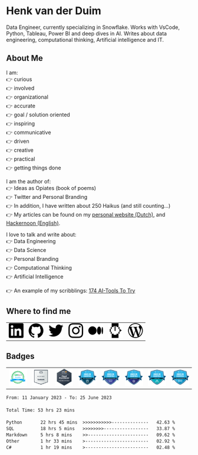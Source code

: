 # Henk van der Duim
Data Engineer, currently specializing in Snowflake. Works with VsCode, Python, Tableau, Power BI and deep dives in AI. Writes about data engineering, computational thinking, Artificial intelligence and IT. 

## About Me  
I am:  
👉 curious  
👉 involved  
👉 organizational  
👉 accurate  
👉 goal / solution oriented  
👉 inspiring  
👉 communicative  
👉 driven  
👉 creative  
👉 practical  
👉 getting things done  

I am the author of:  
👉 Ideas as Opiates (book of poems)  
👉 Twitter and Personal Branding  
👉 In addition, I have written about 250 Haikus (and still counting...)  
👉 My articles can be found on my <a href="https://www.henkvanderduim.nl/schrijfwerk/">personal website (Dutch)</a>, and <a href="https://hackernoon.com/u/paperhouse">Hackernoon (English)</a>.

I love to talk and write about:  
👉 Data Engineering  
👉 Data Science  
👉 Personal Branding  
👉 Computational Thinking  
👉 Artificial Intelligence   

👉 An example of my scribblings: <a href="https://hackernoon.com/174-ai-tools-to-try">174 AI-Tools To Try</a>

## Where to find me  
<table>
 <tr>
  <td><a href="https://www.linkedin.com/in/henkvanderduim/"><img src="pictures/linkedin.svg" alt="LinkedIn" width="40"></a></td>
  <td><a href="https://github.com/henkvanderduim"><img src="pictures/github.svg" alt="GitHub" width="40"></a></td>
  <td><a href="https://twitter.com/henkvanderduim"><img src="pictures/twitter.svg" alt="Twitter" width="40"></a></td>
  <td><a href="https://instagram.com/henkvanderduim"><img src="pictures/instagram.svg" alt="Instagram" width="40"></a></td>
  <td><a href="https://medium.com/@henkvanderduim"><img src="pictures/medium.svg" alt="Medium" width="40"></a></td>
  <td><a href="https://hackernoon.com/u/paperhouse"><img src="pictures/hackernoon.svg" alt="Hackernoon" width="40"></a></td>
  <td><a href="https://www.henkvanderduim.nl"><img src="pictures/wordpress.svg" alt="Weblog" width="40"></a></td>
 </tr>
</table>  

## Badges
<table>
 <tr>
  <td><img src="pictures/1640010844410.jpeg" alt="Linux" width="80"></td>
  <td><a href="https://www.credly.com/badges/3cb9bacd-f323-4383-adb2-6c5968ea0532/public_url"><img src="pictures/aws-re-start-graduate.png" alt="AWS" width="80"></a></td>
  <td><a href="https://www.credly.com/badges/0050ca83-0416-4886-9cde-fbe5261bc5ab/public_url"><img src="pictures/aws-certified-cloud-practitioner.png" alt="AWS" width="80"></a></td>
  <td><a href="hhttps://www.credly.com/badges/d48a0c30-6bbc-4a05-b213-782e7ed088ca/public_url"><img src="pictures/hands-on-essentials-data-warehouse.png" alt="Snowflake" width="80"></a></td>
  <td><a href="https://www.credly.com/badges/a4038c43-92cb-49d2-9741-970df170ab8c/public_url"><img src="pictures/hands-on-essentials-data-applications.png" alt="Snowflake" width="80"></a></td>
  <td><a href="https://www.credly.com/badges/1f02da06-333c-40fd-b19a-b065dd106284/public_url"><img src="pictures/hands-on-essentials-data-sharing.png" alt="Snowflake" width="80"></a></td>
   <td><a href="https://www.credly.com/badges/b18f3d9d-34b1-4a9d-849f-3a4d909ded9b/public_url"><img src="pictures/hands-on-essentials-data-lake.png" alt="Snowflake" width="80"></a></td>
   <td><a href="https://www.credly.com/badges/1732b0d9-96e4-4050-8059-565eb74fe609/public_url"><img src="pictures/hands-on-essentials-data-engineering.png" alt="Snowflake" width="80"></a></td>
 </tr>
</table> 
<!--START_SECTION:waka-->

```txt
From: 11 January 2023 - To: 25 June 2023

Total Time: 53 hrs 23 mins

Python       22 hrs 45 mins  >>>>>>>>>>>--------------   42.63 %
SQL          18 hrs 5 mins   >>>>>>>>-----------------   33.87 %
Markdown     5 hrs 8 mins    >>-----------------------   09.62 %
Other        1 hr 33 mins    >------------------------   02.92 %
C#           1 hr 19 mins    >------------------------   02.48 %
```

<!--END_SECTION:waka-->
